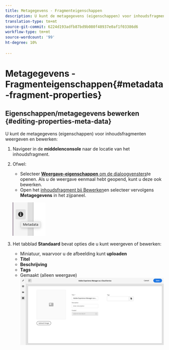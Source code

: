 ```yaml
---
title: Metagegevens - Fragmenteigenschappen
description: U kunt de metagegevens (eigenschappen) voor inhoudsfragmenten weergeven en bewerken.
translation-type: tm+mt
source-git-commit: 6224d193adfb87bd9b080f48937e0af1f03386d6
workflow-type: tm+mt
source-wordcount: '99'
ht-degree: 10%

---
```



# Metagegevens - Fragmenteigenschappen{#metadata-fragment-properties}

## Eigenschappen/metagegevens bewerken {#editing-properties-meta-data}

U kunt de metagegevens (eigenschappen) voor inhoudsfragmenten weergeven en bewerken:

1. Navigeer in de **middelenconsole** naar de locatie van het inhoudsfragment.
2. Ofwel:

   * Selecteer [**Weergave-eigenschappen** om de dialoogvensters](/help/assets/manage-digital-assets.md#editing-properties)te openen. Als u de weergave eenmaal hebt geopend, kunt u deze ook bewerken.
   * Open het [inhoudsfragment bij Bewerken](/help/assets/content-fragments/content-fragments-managing.md#opening-the-fragment-editor)en selecteer vervolgens **Metagegevens** in het zijpaneel.

   ![metadata](assets/cfm-metadata-01.png)

3. Het tabblad **Standaard** bevat opties die u kunt weergeven of bewerken:

   * Miniatuur, waarvoor u de afbeelding kunt **uploaden**
   * **Titel**
   * **Beschrijving**
   * **Tags**
   * Gemaakt (alleen weergave)
   ![metadata](assets/cfm-metadata-02.png)
